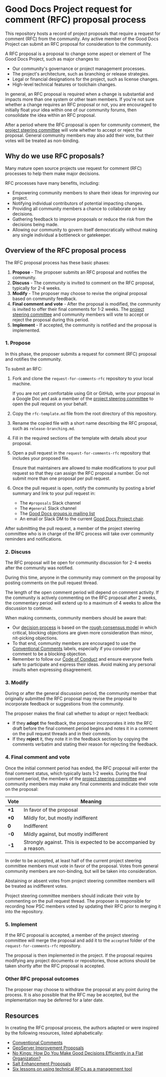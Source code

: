 # Good Docs Project request for comment (RFC) proposal process

This repository hosts a record of project proposals that require a request for comment (RFC) from the community.
Any active member of the Good Docs Project can submit an RFC proposal for consideration to the community.

A RFC proposal is a proposal to change some aspect or element of The Good Docs Project, such as major changes to:

- Our community's governance or project management processes.
- The project's architecture, such as branching or release strategies.
- Legal or financial designations for the project, such as license changes.
- High-level technical features or toolchain changes.

In general, an RFC proposal is required when a change is substantial and impacts more than one system or other team members.
If you're not sure whether a change requires an RFC proposal or not, you are encouraged to initially float your idea within one of our community forums, then consolidate the idea within an RFC proposal.

After a period where the RFC proposal is open for community comment, the [project steering committee](https://thegooddocsproject.dev/who-we-are/) will vote whether to accept or reject the proposal.
General community members may also add their vote, but their votes will be treated as non-binding.


## Why do we use RFC proposals?

Many mature open source projects use request for comment (RFC) processes to help them make major decisions.

RFC processes have many benefits, including:

- Empowering community members to share their ideas for improving our project.
- Notifying individual contributors of potential impacting changes.
- Providing all community members a chance to collaborate on key decisions.
- Gathering feedback to improve proposals or reduce the risk from the decisions being made.
- Allowing our community to govern itself democratically without making any single individual a bottleneck or gatekeeper.


## Overview of the RFC proposal process

The RFC proposal process has these basic phases:

1. **Propose** - The proposer submits an RFC proposal and notifies the community.
2. **Discuss** - The community is invited to comment on the RFC proposal, typically for 2-4 weeks.
3. **Modify** - The proposer may choose to revise the original proposal based on community feedback.
4. **Final comment and vote** - After the proposal is modified, the community is invited to offer their final comments for 1-2 weeks. The [project steering committee](https://thegooddocsproject.dev/who-we-are/) and community members will vote to accept or reject the proposal during this period.
5. **Implement** - If accepted, the community is notified and the proposal is implemented.


### 1. Propose

In this phase, the proposer submits a request for comment (RFC) proposal and notifies the community.

To submit an RFC:

1. Fork and clone the `request-for-comments-rfc` repository to your local machine.

   If you are not yet comfortable using Git or GitHub, write your proposal in a Google Doc and ask a member of the [project steering committee](https://thegooddocsproject.dev/who-we-are/) to open the pull request on your behalf.

2. Copy the `rfc-template.md` file from the root directory of this repository.

3. Rename the copied file with a short name describing the RFC proposal, such as `release-branching.md`.

4. Fill in the required sections of the template with details about your proposal.

5. Open a pull request in the `request-for-comments-rfc` repository that includes your proposed file.

   Ensure that maintainers are allowed to make modifications to your pull request so that they can assign the RFC proposal a number. Do not submit more than one proposal per pull request.

6. Once the pull request is open, notify the community by posting a brief summary and link to your pull request in:

   - The `#proposals` Slack channel
   - The `#general` Slack channel
   - The [Good Docs groups.io mailing list](https://thegooddocsproject.groups.io/g/main/topics)
   - An email or Slack DM to the current [Good Docs Project chair](https://thegooddocsproject.dev/who-we-are/).

After submitting the pull request, a member of the project steering committee who is in charge of the RFC process will take over community reminders and notifications.


### 2. Discuss

The RFC proposal will be open for community discussion for 2-4 weeks after the community was notified.

During this time, anyone in the community may comment on the proposal by posting comments on the pull request thread.

The length of the open comment period will depend on comment activity.
If the community is actively commenting on the RFC proposal after 2 weeks, the commentary period will extend up to a maximum of 4 weeks to allow the discussion to continue.

When making comments, community members should be aware that:

- Our [decision process](https://thegooddocsproject.dev/decisions/) is based on the [rough consensus model](https://blog.doist.com/decision-making-flat-organization/) in which critical, blocking objections are given more consideration than minor, nit-picking objections.
- To that end, community members are encouraged to use the [Conventional Comments](https://conventionalcomments.org/) labels, especially if you consider your comment to be a blocking objection.
- Remember to follow our [Code of Conduct](https://thegooddocsproject.dev/code-of-conduct/) and ensure everyone feels safe to participate and express their ideas. Avoid making any personal insults when expressing disagreement.


### 3. Modify

During or after the general discussion period, the community member that originally submitted the RFC proposal may revise the proposal to incorporate feedback or suggestions from the community.

The proposer makes the final call whether to adopt or reject feedback:

- If they **adopt** the feedback, the proposer incorporates it into the RFC draft before the final comment period begins and notes it in a comment on the pull request threads and in their commits.
- If they **reject** it, they note it in the feedback section by copying the comments verbatim and stating their reason for rejecting the feedback.


### 4. Final comment and vote

Once the initial comment period has ended, the RFC proposal will enter the final comment status, which typically lasts 1-2 weeks.
During the final comment period, the members of the [project steering committee](https://thegooddocsproject.dev/who-we-are/) and community members may make any final comments and indicate their vote on the proposal:

| Vote   | Meaning                                                           |
| ------ | ----------------------------------------------------------------- |
| **+1** | In favor of the proposal                                          |
| **+0** | Mildly for, but mostly indifferent                                |
| **0**  | Indifferent                                                       |
| **-0** | Mildly against, but mostly indifferent                            |
| **-1** | Strongly against. This is expected to be accompanied by a reason. |

In order to be accepted, at least half of the current project steering committee members must vote in favor of the proposal.
Votes from general community members are non-binding, but will be taken into consideration.

Abstaining or absent votes from project steering committee members will be treated as indifferent votes.

Project steering committee members should indicate their vote by commenting on the pull request thread.
The proposer is responsible for recording how PSC members voted by updating their RFC prior to merging it into the repository.


### 5. Implement

If the RFC proposal is accepted, a member of the project steering committee will merge the proposal and add it to the `accepted` folder of the `request-for-comments-rfc` repository.

The proposal is then implemented in the project. If the proposal requires modifying any project documents or repositories, those actions should be taken shortly after the RFC proposal is accepted.


### Other RFC proposal outcomes

The proposer may choose to withdraw the proposal at any point during the process.
It is also possible that the RFC may be accepted, but the implementation may be deferred for a later date.


## Resources

In creating the RFC proposal process, the authors adapted or were inspired by the following resources, listed alphabetically:

- [Conventional Comments](https://conventionalcomments.org/)
- [GeoServer Improvement Proposals](https://docs.geoserver.org/latest/en/developer/policies/gsip.html)
- [No Kings: How Do You Make Good Decisions Efficiently in a Flat Organization?](https://blog.doist.com/decision-making-flat-organization/)
- [Salt Enhancement Proposals](https://github.com/saltstack/salt-enhancement-proposals)
- [Six lessons on using technical RFCs as a management tool](https://opensource.com/article/17/9/6-lessons-rfcs)
